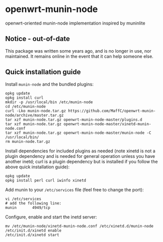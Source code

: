 # openwrt-munin-node
openwrt-oriented munin-node implementation inspired by muninlite

## Notice - out-of-date
This package was written some years ago, and is no longer in use, nor maintained. It remains online in the event that it can help someone else.

## Quick installation guide
Install `munin-node` and the bundled plugins:

```
opkg update
opkg install curl
mkdir -p /usr/local/bin /etc/munin-node
cd /etc/munin-node
curl -Lko munin-node.tar.gz https://github.com/MaffC/openwrt-munin-node/archive/master.tar.gz
tar xzf munin-node.tar.gz openwrt-munin-node-master/plugins.d
tar xzf munin-node.tar.gz openwrt-munin-node-master/xinetd-munin-node.conf
tar xzf munin-node.tar.gz openwrt-munin-node-master/munin-node -C /usr/local/bin/
rm munin-node.tar.gz
```

Install dependencies for included plugins as needed (note xinetd is not a plugin dependency and is needed for general operation unless you have another inetd; curl is a plugin dependency but is installed if you follow the above quick installation guide):

```
opkg update
opkg install perl curl iwinfo xinetd
```

Add munin to your `/etc/services` file (feel free to change the port):

```
vi /etc/services
# add the following line:
munin		4949/tcp
```

Configure, enable and start the inetd server:

```
mv /etc/munin-node/xinetd-munin-node.conf /etc/xinetd.d/munin-node
/etc/init.d/xinetd enable
/etc/init.d/xinetd start
```
